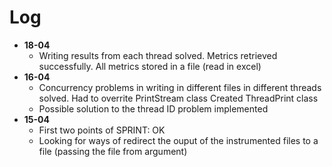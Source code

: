 # Log

- **18-04**
  - Writing results from each thread solved. Metrics retrieved successfully. All metrics stored in a file (read in excel)
- **16-04**
  - Concurrency problems in writing in different files in different threads solved. Had to overrite PrintStream class Created ThreadPrint class 
  - Possible solution to the thread ID problem implemented
- **15-04**
  - First two points of SPRINT: OK
  - Looking for ways of redirect the ouput of the instrumented files to a file (passing the file from argument)
